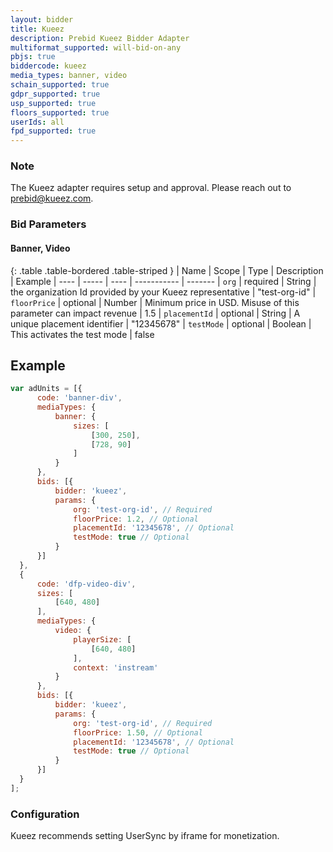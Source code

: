 ```yaml
---
layout: bidder
title: Kueez
description: Prebid Kueez Bidder Adapter
multiformat_supported: will-bid-on-any
pbjs: true
biddercode: kueez
media_types: banner, video
schain_supported: true
gdpr_supported: true
usp_supported: true
floors_supported: true
userIds: all
fpd_supported: true
---
```


### Note

The Kueez adapter requires setup and approval. Please reach out to prebid@kueez.com.

### Bid Parameters

#### Banner, Video

{: .table .table-bordered .table-striped }
| Name | Scope | Type | Description | Example
| ---- | ----- | ---- | ----------- | -------
| `org` | required | String |  the organization Id provided by your Kueez representative    | "test-org-id"
| `floorPrice` | optional | Number |  Minimum price in USD. Misuse of this parameter can impact revenue | 1.5
| `placementId` | optional | String |  A unique placement identifier  | "12345678"
| `testMode` | optional | Boolean |  This activates the test mode  | false

## Example
  ```javascript
var adUnits = [{
        code: 'banner-div',
        mediaTypes: {
            banner: {
                sizes: [
                    [300, 250],
                    [728, 90]
                ]
            }
        },
        bids: [{
            bidder: 'kueez',
            params: {
                org: 'test-org-id', // Required
                floorPrice: 1.2, // Optional
                placementId: '12345678', // Optional
                testMode: true // Optional
            }
        }]
    },
    {
        code: 'dfp-video-div',
        sizes: [
            [640, 480]
        ],
        mediaTypes: {
            video: {
                playerSize: [
                    [640, 480]
                ],
                context: 'instream'
            }
        },
        bids: [{
            bidder: 'kueez',
            params: {
                org: 'test-org-id', // Required
                floorPrice: 1.50, // Optional
                placementId: '12345678', // Optional
                testMode: true // Optional
            }
        }]
    }
];
```

### Configuration
Kueez recommends setting UserSync by iframe for monetization.
